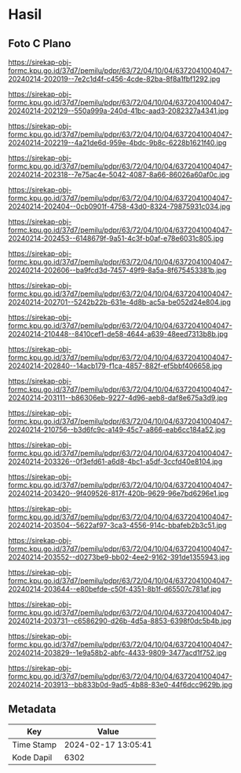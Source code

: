 # Hasil

## Foto C Plano

https://sirekap-obj-formc.kpu.go.id/37d7/pemilu/pdpr/63/72/04/10/04/6372041004047-20240214-202019--7e2c1d4f-c456-4cde-82ba-8f8a1fbf1292.jpg

https://sirekap-obj-formc.kpu.go.id/37d7/pemilu/pdpr/63/72/04/10/04/6372041004047-20240214-202129--550a999a-240d-41bc-aad3-2082327a4341.jpg

https://sirekap-obj-formc.kpu.go.id/37d7/pemilu/pdpr/63/72/04/10/04/6372041004047-20240214-202219--4a21de6d-959e-4bdc-9b8c-6228b1621f40.jpg

https://sirekap-obj-formc.kpu.go.id/37d7/pemilu/pdpr/63/72/04/10/04/6372041004047-20240214-202318--7e75ac4e-5042-4087-8a66-86026a60af0c.jpg

https://sirekap-obj-formc.kpu.go.id/37d7/pemilu/pdpr/63/72/04/10/04/6372041004047-20240214-202404--0cb0901f-4758-43d0-8324-79875931c034.jpg

https://sirekap-obj-formc.kpu.go.id/37d7/pemilu/pdpr/63/72/04/10/04/6372041004047-20240214-202453--6148679f-9a51-4c3f-b0af-e78e6031c805.jpg

https://sirekap-obj-formc.kpu.go.id/37d7/pemilu/pdpr/63/72/04/10/04/6372041004047-20240214-202606--ba9fcd3d-7457-49f9-8a5a-8f675453381b.jpg

https://sirekap-obj-formc.kpu.go.id/37d7/pemilu/pdpr/63/72/04/10/04/6372041004047-20240214-202701--5242b22b-631e-4d8b-ac5a-be052d24e804.jpg

https://sirekap-obj-formc.kpu.go.id/37d7/pemilu/pdpr/63/72/04/10/04/6372041004047-20240214-210448--8410cef1-de58-4644-a639-48eed7313b8b.jpg

https://sirekap-obj-formc.kpu.go.id/37d7/pemilu/pdpr/63/72/04/10/04/6372041004047-20240214-202840--14acb179-f1ca-4857-882f-ef5bbf406658.jpg

https://sirekap-obj-formc.kpu.go.id/37d7/pemilu/pdpr/63/72/04/10/04/6372041004047-20240214-203111--b86306eb-9227-4d96-aeb8-daf8e675a3d9.jpg

https://sirekap-obj-formc.kpu.go.id/37d7/pemilu/pdpr/63/72/04/10/04/6372041004047-20240214-210756--b3d6fc9c-a149-45c7-a866-eab6cc184a52.jpg

https://sirekap-obj-formc.kpu.go.id/37d7/pemilu/pdpr/63/72/04/10/04/6372041004047-20240214-203326--0f3efd61-a6d8-4bc1-a5df-3ccfd40e8104.jpg

https://sirekap-obj-formc.kpu.go.id/37d7/pemilu/pdpr/63/72/04/10/04/6372041004047-20240214-203420--9f409526-817f-420b-9629-96e7bd6296e1.jpg

https://sirekap-obj-formc.kpu.go.id/37d7/pemilu/pdpr/63/72/04/10/04/6372041004047-20240214-203504--5622af97-3ca3-4556-914c-bbafeb2b3c51.jpg

https://sirekap-obj-formc.kpu.go.id/37d7/pemilu/pdpr/63/72/04/10/04/6372041004047-20240214-203552--d0273be9-bb02-4ee2-9162-391de1355943.jpg

https://sirekap-obj-formc.kpu.go.id/37d7/pemilu/pdpr/63/72/04/10/04/6372041004047-20240214-203644--e80befde-c50f-4351-8b1f-d65507c781af.jpg

https://sirekap-obj-formc.kpu.go.id/37d7/pemilu/pdpr/63/72/04/10/04/6372041004047-20240214-203731--c6586290-d26b-4d5a-8853-6398f0dc5b4b.jpg

https://sirekap-obj-formc.kpu.go.id/37d7/pemilu/pdpr/63/72/04/10/04/6372041004047-20240214-203829--1e9a58b2-abfc-4433-9809-3477acd1f752.jpg

https://sirekap-obj-formc.kpu.go.id/37d7/pemilu/pdpr/63/72/04/10/04/6372041004047-20240214-203913--bb833b0d-9ad5-4b88-83e0-44f6dcc9629b.jpg


## Metadata

| Key        | Value               |
| ---------- | ------------------- |
| Time Stamp | 2024-02-17 13:05:41 |
| Kode Dapil | 6302                |



